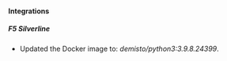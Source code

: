 #### Integrations
##### F5 Silverline
- Updated the Docker image to: *demisto/python3:3.9.8.24399*.
